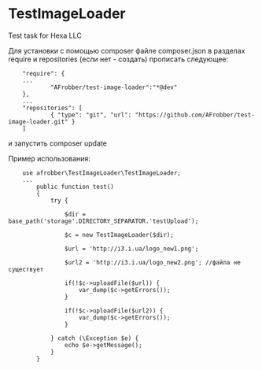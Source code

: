 # TestImageLoader
Test task for Hexa LLC

Для установки с помощью composer файле composer.json в разделах require и repositories (если нет - создать) прописать следующее:

        "require": {
        ...
                "AFrobber/test-image-loader":"*@dev"
        },
        ...
        "repositories": [
                { "type": "git", "url": "https://github.com/AFrobber/test-image-loader.git" }
        ]


и запустить composer update



Пример использования:

        use afrobber\TestImageLoader\TestImageLoader;
        ...
            public function test()
            {
                try {

                    $dir = base_path('storage'.DIRECTORY_SEPARATOR.'testUpload');

                    $c = new TestImageLoader($dir);

                    $url = 'http://i3.i.ua/logo_new1.png';

                    $url2 = 'http://i3.i.ua/logo_new2.png'; //файла не существует

                    if(!$c->uploadFile($url)) {
                        var_dump($c->getErrors());
                    }

                    if(!$c->uploadFile($url2)) {
                        var_dump($c->getErrors());
                    }

                } catch (\Exception $e) {
                    echo $e->getMessage();
                }
            }


